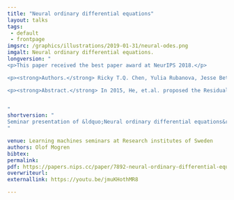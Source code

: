 ```yaml
---
title: "Neural ordinary differential equations"
layout: talks
tags:
 - default
 - frontpage
imgsrc: /graphics/illustrations/2019-01-31/neural-odes.png
imgalt: Neural ordinary differential equations.
longversion: "
<p>This paper received the best paper award at NeurIPS 2018.</p>

<p><strong>Authors.</strong> Ricky T.Q. Chen, Yulia Rubanova, Jesse Bettencourt, David Duvenaud</p>

<p><strong>Abstract.</strong> In 2015, He, et.al. proposed the Residual networks. A simple modification to standard convolutional neural networks that made it possible to train a network of a much larger depth than before, and improved the performance of image classification (which was already impressive at the time). The idea behind residual networks is that each layer learns to model the difference between its input vector and its required output vector. This allows for gradients to propagate through deeper networks, and the transformations performed at each layer could thus be made smaller. Taking this to the limit, when the step taken in each layer goes towards zero (and the number of layers goes towards infinity), the update rule starts to resemble Euler's method for solving ordinary differential equations. In the paper Neural Ordinary Differential Equations by Ricky Chen, et.al., a true continuous depth neural network model is proposed based on solvers for ordinary differential equations. This leads to a number of benefits, such as a memory footprint that is independent of the depth of the model, and the ability of making a tradeoff between running time and precision at test-time.</p>


"
shortversion: "
Seminar presentation of &ldquo;Neural ordinary differential equations&rdquo; Chen, et.al., receving best paper award at NeurIPS 2018.
"

venue: Learning machines seminars at Research institutes of Sweden
authors: Olof Mogren
bibtex: 
permalink:
pdf: https://papers.nips.cc/paper/7892-neural-ordinary-differential-equations
overwriteurl: 
externallink: https://youtu.be/jmuKHothMR8

---
```

